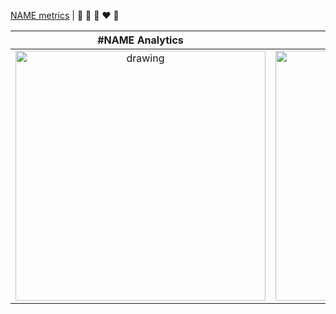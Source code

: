 [NAME metrics](GITURL) |  💛 💙 💜 ❤️ 💚

#NAME Analytics           |  Click Link above for full report
:-------------------------:|:-------------------------:
<a href="GITURL"><img src="IMAGELOCATION" alt="drawing" align="center" width="400"/> |  <img src="IMAGELOCATION" alt="drawing" align="center" width="400"/></a>
